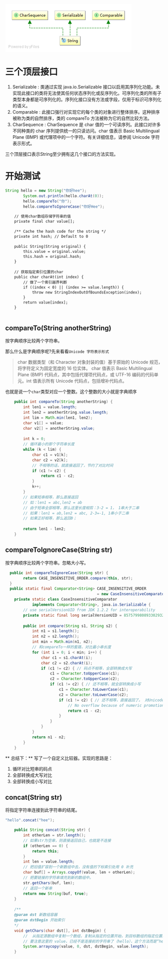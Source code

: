 ![](/assets/lang/string.png)

# 三个顶层接口
1. Serializable : 类通过实现 java.io.Serializable 接口以启用其序列化功能。未实现此接口的类将无法使其任何状态序列化或反序列化。可序列化类的所有子类型本身都是可序列化的。序列化接口没有方法或字段，仅用于标识可序列化的语义。
2. Comparable<String> : 此接口强行对实现它的每个类的对象进行整体排序。这种排序被称为类的自然排序，类的 compareTo 方法被称为它的自然比较方法。
3. CharSequence : CharSequence 是 char 值的一个可读序列。此接口对许多不同种类的 char 序列提供统一的只读访问。char 值表示 Basic Multilingual Plane (BMP) 或代理项中的一个字符。有关详细信息，请参阅 Unicode 字符表示形式。 

三个顶层接口表示String至少拥有这几个接口的方法实现。

# 开始测试
```java
String hello = new String("你好hee");
        System.out.println(hello.charAt(0));
        hello.compareTo("你");
        hello.compareToIgnoreCase("你好Hee");
```

```
    // 使用char数组存储字符串的值
    private final char value[];

    /** Cache the hash code for the string */
    private int hash; // Default to 0
    
    public String(String original) {
        this.value = original.value;
        this.hash = original.hash;
    }
    
    // 获取指定索引位置的char
    public char charAt(int index) {
        // 做了一个索引越界判断
        if ((index < 0) || (index >= value.length)) {
            throw new StringIndexOutOfBoundsException(index);
        }
        return value[index];
    }
    
```

## compareTo(String anotherString)
按字典顺序比较两个字符串。

那么什么是字典顺序呢?先来看看`Unicode 字符表示形式`
> char 数据类型（和 Character 对象封装的值）基于原始的 Unicode 规范，将字符定义为固定宽度的 16 位实体。
> char 值表示 Basic Multilingual Plane (BMP) 代码点，其中包括代理项代码点，或 UTF-16 编码的代码单元。int 值表示所有 Unicode 代码点，包括增补代码点。

也就是说一个`char`类型对应一个整数。这个整数的大小就是字典顺序

```java
    public int compareTo(String anotherString) {
        int len1 = value.length;
        int len2 = anotherString.value.length;
        int lim = Math.min(len1, len2);
        char v1[] = value;
        char v2[] = anotherString.value;

        int k = 0;
        // 循环最小的那个字符串长度
        while (k < lim) {
            char c1 = v1[k];
            char c2 = v2[k];
            // 不相等的话，就直接返回了，节约了对比时间
            if (c1 != c2) {
                return c1 - c2;
            }
            k++;
        }
        // 如果短串相等，那么直接返回
        // 如：len1 = abc,len2 = ab
        // 由于短串全部相等，那么这里长度相剪：3-2 = 1， 1串大于二串
        // 如果：len1 = ab,len2 = abc, 2-3=-1, 1串小于二串
        // 如果正好相等，那么返回0；

        return len1 - len2;
    }

```

## compareToIgnoreCase(String str)
按字典顺序比较两个字符串。忽略大小写。
```java
  public int compareToIgnoreCase(String str) {
        return CASE_INSENSITIVE_ORDER.compare(this, str);
  }
  public static final Comparator<String> CASE_INSENSITIVE_ORDER
                                         = new CaseInsensitiveComparator();
    private static class CaseInsensitiveComparator
            implements Comparator<String>, java.io.Serializable {
        // use serialVersionUID from JDK 1.2.2 for interoperability
        private static final long serialVersionUID = 8575799808933029326L;

        public int compare(String s1, String s2) {
            int n1 = s1.length();
            int n2 = s2.length();
            int min = Math.min(n1, n2);
            // 和compareTo一样的套路，对比最小串长度
            for (int i = 0; i < min; i++) {
                char c1 = s1.charAt(i);
                char c2 = s2.charAt(i);
                if (c1 != c2) { // 码点不相等，全部转换成大写
                    c1 = Character.toUpperCase(c1);
                    c2 = Character.toUpperCase(c2);
                    if (c1 != c2) { // 还不相等，就全部转换成小写
                        c1 = Character.toLowerCase(c1);
                        c2 = Character.toLowerCase(c2);
                        if (c1 != c2) { // 还不相等，直接返回了。 对Unicode不熟悉，本人不知道在什么情况下会出现这种情况
                            // No overflow because of numeric promotion
                            return c1 - c2;
                        }
                    }
                }
            }
            return n1 - n2;
        }
    }
```
** 总结下：**
写了一个自定义比较器。实现的思路是：
1. 循环对比短串的码点
2. 全部转换成大写对比
3. 全部转换成小写对比

## concat(String str)
将指定字符串连接到此字符串的结尾。
```java
"hello".concat("hee");
```
```java
    public String concat(String str) {
        int otherLen = str.length();
        // 如果str为空串，则直接返回自己，也就是不连接
        if (otherLen == 0) {
            return this;
        }
        int len = value.length;
        // 把旧值扩容到一个新数组中去，没有值的下标索引处用 0 补充
        char buf[] = Arrays.copyOf(value, len + otherLen);
        // 把要链接的字符串填充到新的数组中。
        str.getChars(buf, len);
        // 返回一个新串
        return new String(buf, true);
    }
    
    /**
    @param dst 新数组容器
    @param dstBegin 开始索引
    */
    void getChars(char dst[], int dstBegin) {
        //  从指定源数组中复制一个数组，复制从指定的位置开始，到目标数组的指定位置结束。
        // 要注意这里的 value，已经不是连接前的字符串了（hello），这个方法而是“hee”对象里面的了
        System.arraycopy(value, 0, dst, dstBegin, value.length);
    }
```